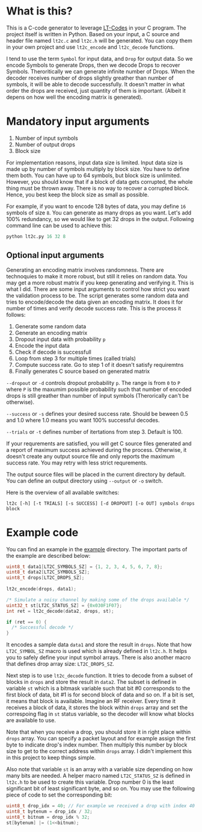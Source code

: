 # What is this?
This is a C-code generator to leverage [LT-Codes](https://en.wikipedia.org/wiki/Luby_transform_code)
in your C program. The project itself is written in Python. Based on your input, a C source and header
file named `lt2c.c` and `lt2c.h` will be generated. You can copy them in your own project and
use `lt2c_encode` and `lt2c_decode` functions.

I tend to use the term `Symbol` for input data, and `Drop` for
output data. So we encode Symbols to generate Drops, then we decode Drops to recover Symbols.
Theroritically we can generate infinite number of Drops. When the decoder receives number of drops
slightly greather than number of symbols, it will be able to decode successfully. It doesn't
matter in what order the drops are received, just quantity of them is important. (Albeit it depens on how well
the encoding matrix is generated).


# Mandatory input arguments
1. Number of input symbols
2. Number of output drops
3. Block size

For implementation reasons, input data size is limited. Input data size is made up by number of symbols multiply by
block size. You have to define them both.
You can have up to 64 symbols, but block size is unlimited. However, you should know that if a block of data gets corrupted,
the whole thing must be thrown away. There is no way to recover a corrupted block. Hence, you best keep the block size
as small as possible.

For example, if you want to encode 128 bytes of data, you may define `16` symbols of size `8`. You can generate as many drops
as you want. Let's add 100% redundancy, so we would like to get 32 drops in the output.
Following command line can be used to achieve this:

```python
python lt2c.py 16 32 8
```

## Optional input arguments
Generating an encoding matrix involves randomness. There are technoquies to make it more robust, but still it relies on
random data. You may get a more robust matrix if you keep generating and verifying it. This is what I did.
There are some input arguments to control how strict you want the validation process to be.
The script generates some random data and tries to encode/decode the data given an encoding matrix. It does it for number
of times and verify decode success rate. This is the process it follows:

1. Generate some random data
2. Generate an encoding matrix
3. Dropout input data with probability `p`
2. Encode the input data
3. Check if decode is successfull
4. Loop from step 3 for multiple times (called trials)
5. Compute success rate. Go to step 1 of it doesn't satisfy requiremtns
6. Finally generates C source based on generated matrix

`--dropout` or `-d` controls dropout probability `p`. The range is from `0` to `P` where `P` is the maxumim possible
probability such that number of encoded drops is still greather than number of input symbols (Therorically can't be otherwise).

`--success` or `-s` defines your desired success rate. Should be beween 0.5 and 1.0 where 1.0 means you want 100% successful decodes.

`--trials` or `-t` defines number of itertations from step 3. Default is 100.

If your requrements are satisfied, you will get C source files generated and a report of maximum success achieved during the process.
Otherwise, it doesn't create any output source file and only reports the maximum success rate. You may retry with less strict
requrements.

The output source files will be placed in the current directory by default. You can define an output directory using `--output` or `-o` switch.

Here is the overview of all available switches:

`lt2c [-h] [-t TRIALS] [-s SUCCESS] [-d DROPOUT] [-o OUT] symbols drops block`

# Example code
You can find an example in the [example](example) directory. The important parts of the example are described below:

```c
uint8_t data1[LT2C_SYMBOLS_SZ] = {1, 2, 3, 4, 5, 6, 7, 8};
uint8_t data2[LT2C_SYMBOLS_SZ];
uint8_t drops[LT2C_DROPS_SZ];
  
lt2c_encode(drops, data1);

/* Simulate a noisy channel by making some of the drops available */
uint32_t st[LT2C_STATUS_SZ] = {0x030F1F07};
int ret = lt2c_decode(data2, drops, st);

if (ret == 0) {
  /* Successful decode */
}
```

It encodes a sample data `data1` and store the result in `drops`. Note that how `LT2C_SYMBOL_SZ` macro
is used which is already defined in `lt2c.h`. It helps you to safely define your input symbol arrays.
There is also another macro that defines drop array size: `LT2C_DROPS_SZ`.

Next step is to use `lt2c_decode` function. It tries to decode from a subset of blocks in `drops` and store the
result in `data2`.
The subset is defined in variable `st` which is a bitmask variable such that bit #0 corresponds to the first
block of data, bit #1 is for second block of data and so on. If a bit is set, it means that block is
available. Imagine an RF receiver. Every time it receives a block of data, it stores the block within
`drops` array and set the correspoing flag in `st` status variable, so the decoder will know what blocks
are available to use.

Note that when you receive a drop, you should store it in right place within `drops` array.
You can specify a packet layout and for example assign the first byte to indicate drop's index number.
Then multiply this number by block size to get to the correct address within `drops` array.
I didn't implement this in this project to keep things simple.

Also note that variable `st` is an array with a variable size depending on how many bits are needed.
A helper macro named `LT2C_STATUS_SZ` is defined in `lt2c.h` to be used to create this variable.
Drop number 0 is the least significant bit of least significant byte, and so on.
You may use the following piece of code to set the corresponding bit:

```c
uint8_t drop_idx = 40; // For example we received a drop with index 40
uint8_t bytenum = drop_idx / 32;
uint8_t bitnum = drop_idx % 32;
st[bytenum] |= (1<<bitnum);
```